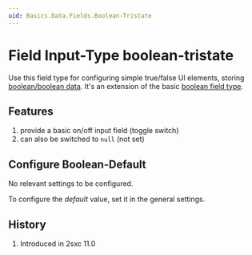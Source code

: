 ```yaml
---
uid: Basics.Data.Fields.Boolean-Tristate
---
```

# Field Input-Type **boolean-tristate**

Use this field type for configuring simple true/false UI elements,
storing [boolean/boolean data](xref:Basics.Data.Fields.Boolean).
It's an extension of the basic [boolean field type](xref:Basics.Data.Fields.Boolean).

## Features

1. provide a basic on/off input field (toggle switch)
1. can also be switched to `null` (not set)

## Configure Boolean-Default

No relevant settings to be configured.

To configure the _default_ value, set it in the general settings.

## History

1. Introduced in 2sxc 11.0